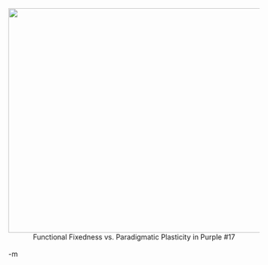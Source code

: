 <center><img src="./images/purple17.jpg" width="600" height="450">
<br />Functional Fixedness vs. Paradigmatic Plasticity in Purple #17</center>
<br />-m
<br />